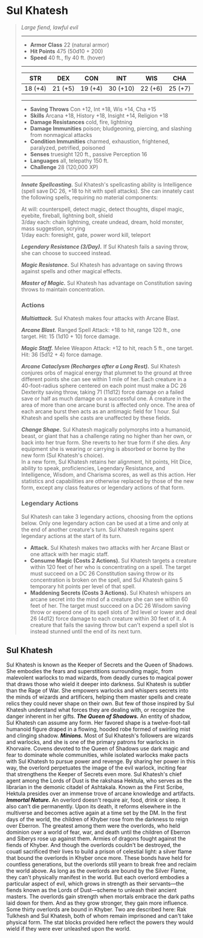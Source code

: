 # Sul Khatesh
>*Large fiend, lawful evil*
>___
>- **Armor Class** 22 (natural armor)
>- **Hit Points** 475 (50d10 + 200)
>- **Speed** 40 ft., fly 40 ft. (hover)
>___
>|STR|DEX|CON|INT|WIS|CHA|
>|:---:|:---:|:---:|:---:|:---:|:---:|
>|18 (+4)|21 (+5)|19 (+4)|30 (+10)|22 (+6)|25 (+7)|
>___
>- **Saving Throws** Con +12, Int +18, Wis +14, Cha +15
>- **Skills** Arcana +18, History +18, Insight +14, Religion +18
>- **Damage Resistances** cold, fire, lightning
>- **Damage Immunities** poison; bludgeoning, piercing, and slashing from nonmagical attacks
>- **Condition Immunities** charmed, exhaustion, frightened, paralyzed, petrified, poisoned
>- **Senses** truesight 120 ft., passive Perception 16
>- **Languages** all, telepathy 150 ft.
>- **Challenge** 28 (120,000 XP)
>___
>***Innate Spellcasting.*** Sul Khatesh's spellcasting ability is Intelligence (spell save DC 26, +18 to hit with spell attacks). She can innately cast the following spells, requiring no material components:  
>
>At will: counterspell, detect magic, detect thoughts, dispel magic, eyebite, fireball, lightning bolt, shield  
>3/day each: chain lightning, create undead, dream, hold monster, mass suggestion, scrying  
>1/day each: foresight, gate, power word kill, teleport  
>
>
>***Legendary Resistance (3/Day).*** If Sul Khatesh fails a saving throw, she can choose to succeed instead.  
>
>***Magic Resistance.*** Sul Khatesh has advantage on saving throws against spells and other magical effects.  
>
>***Master of Magic.*** Sul Khatesh has advantage on Constitution saving throws to maintain concentration.  
>
>### Actions
>***Multiattack.*** Sul Khatesh makes four attacks with Arcane Blast.  
>
>***Arcane Blast.*** Ranged Spell Attack: +18 to hit, range 120 ft., one target. Hit: 15 (1d10 + 10) force damage.  
>
>***Magic Staff.*** Melee Weapon Attack: +12 to hit, reach 5 ft., one target. Hit: 36 (5d12 + 4) force damage.  
>
>***Arcane Cataclysm (Recharges after a Long Rest).*** Sul Khatesh conjures orbs of magical energy that plummet to the ground at three different points she can see within 1 mile of her. Each creature in a 40-foot-radius sphere centered on each point must make a DC 26 Dexterity saving throw, taking 71 (11d12) force damage on a failed save or half as much damage on a successful one. A creature in the area of more than one arcane burst is affected only once. The area of each arcane burst then acts as an antimagic field for 1 hour. Sul Khatesh and spells she casts are unaffected by these fields.  
>
>***Change Shape.*** Sul Khatesh magically polymorphs into a humanoid, beast, or giant that has a challenge rating no higher than her own, or back into her true form. She reverts to her true form if she dies. Any equipment she is wearing or carrying is absorbed or borne by the new form (Sul Khatesh's choice).  
>In a new form, Sul Khatesh retains her alignment, hit points, Hit Dice, ability to speak, proficiencies, Legendary Resistance, and Intelligence, Wisdom, and Charisma scores, as well as this action. Her statistics and capabilities are otherwise replaced by those of the new form, except any class features or legendary actions of that form.  
>
>### Legendary Actions
>Sul Khatesh can take 3 legendary actions, choosing from the options below. Only one legendary action can be used at a time and only at the end of another creature's turn. Sul Khatesh regains spent legendary actions at the start of its turn.
>
>- **Attack.** Sul Khatesh makes two attacks with her Arcane Blast or one attack with her magic staff.
>- **Consume Magic (Costs 2 Actions).** Sul Khatesh targets a creature within 120 feet of her who is concentrating on a spell. The target must succeed on a DC 26 Constitution saving throw or its concentration is broken on the spell, and Sul Khatesh gains 5 temporary hit points per level of that spell.
>- **Maddening Secrets (Costs 3 Actions).** Sul Khatesh whispers an arcane secret into the mind of a creature she can see within 60 feet of her. The target must succeed on a DC 26 Wisdom saving throw or expend one of its spell slots of 3rd level or lower and deal 26 (4d12) force damage to each creature within 30 feet of it. A creature that fails the saving throw but can't expend a spell slot is instead stunned until the end of its next turn.
## Sul Khatesh
Sul Khatesh is known as the Keeper of Secrets and the Queen of Shadows. She embodies the fears and superstitions surrounding magic, from malevolent warlocks to mad wizards, from deadly curses to magical power that draws those who wield it deeper into darkness.
Sul Khatesh is subtler than the Rage of War. She empowers warlocks and whispers secrets into the minds of wizards and artificers, helping them master spells and create relics they could never shape on their own. But few of those inspired by Sul Khatesh understand what forces they are dealing with, or recognize the danger inherent in her gifts.
***The Queen of Shadows.*** An entity of shadow, Sul Khatesh can assume any form. Her favored shape is a twelve-foot-tall humanoid figure draped in a flowing, hooded robe formed of swirling mist and clinging shadow.
***Minions.*** Most of Sul Khatesh's followers are wizards and warlocks, and she is one of the primary patrons for warlocks in Khorvaire. Covens devoted to the Queen of Shadows use dark magic and fear to dominate whole communities, while isolated warlocks make pacts with Sul Khatesh to pursue power and revenge. By sharing her power in this way, the overlord perpetuates the image of the evil warlock, inciting fear that strengthens the Keeper of Secrets even more.
Sul Khatesh's chief agent among the Lords of Dust is the rakshasa Hektula, who serves as the librarian in the demonic citadel of Ashtakala. Known as the First Scribe, Hektula presides over an immense trove of arcane knowledge and artifacts.
***Immortal Nature.*** An overlord doesn't require air, food, drink or sleep. It also can't die permanently. Upon its death, it reforms elsewhere in the multiverse and becomes active again at a time set by the DM.
In the first days of the world, the children of Khyber rose from the darkness to reign over Eberron. The greatest among them were the overlords, who held dominion over a world of fear, war, and death until the children of Eberron and Siberys rose up against them. Armies of dragons fought against the fiends of Khyber. And though the overlords couldn't be destroyed, the couatl sacrificed their lives to build a prison of celestial light: a silver flame that bound the overlords in Khyber once more. These bonds have held for countless generations, but the overlords still yearn to break free and reclaim the world above.
As long as the overlords are bound by the Silver Flame, they can't physically manifest in the world. But each overlord embodies a particular aspect of evil, which grows in strength as their servants—the fiends known as the Lords of Dust—scheme to unleash their ancient masters. The overlords gain strength when mortals embrace the dark paths laid down for them. And as they grow stronger, they gain more influence.
Some thirty overlords are bound in Khyber. Two are described here: Rak Tulkhesh and Sul Khatesh, both of whom remain imprisoned and can't take physical form. The stat blocks provided here reflect the powers they would wield if they were ever unleashed upon the world.